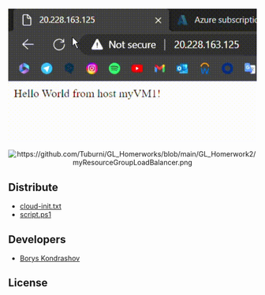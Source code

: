 <p align="center">
      <img src="https://github.com/Tuburni/GL_Homerworks/blob/main/GL_Homerwork2/Video.gif" width="726">
</p>

<p align="center">
   <img src="" alt="https://github.com/Tuburni/GL_Homerworks/blob/main/GL_Homerwork2/myResourceGroupLoadBalancer.png">
</p>

## Distribute

- [cloud-init.txt](https://github.com/Tuburni/GL_Homerworks/blob/main/GL_Homerwork2/cloud-init.txt)
- [script.ps1](https://github.com/Tuburni/GL_Homerworks/blob/main/GL_Homerwork2/script.ps1)


## Developers

- [Borys Kondrashov](https://github.com/Tuburni)

## License
